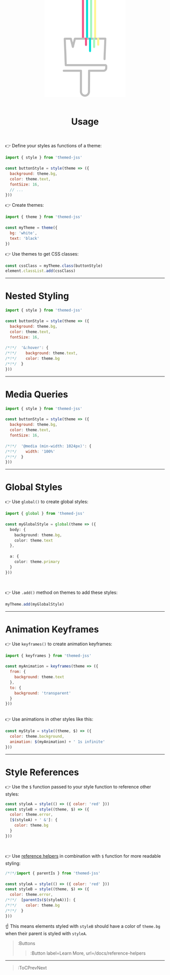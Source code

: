 <div align="center">
  <img src="/docs/assets/themed-jss-long.svg" width="256" style="margin-top: -96px">
  <br><br>
  <h1>Usage</h1>
</div>

<br>

👉 Define your styles as functions of a theme:

```js
import { style } from 'themed-jss'

const buttonStyle = style(theme => ({
  background: theme.bg,
  color: theme.text,
  fontSize: 16,
  // ...
}))
```

👉 Create themes:

```js
import { theme } from 'themed-jss'

const myTheme = theme({
  bg: 'white',
  text: 'black'
})
```

👉 Use themes to get CSS classes:

```js
const cssClass = myTheme.class(buttonStyle)
element.classList.add(cssClass)
```

---

# Nested Styling

```js
import { style } from 'themed-jss'

const buttonStyle = style(theme => ({
  background: theme.bg,
  color: theme.text,
  fontSize: 16,

/*!*/  '&:hover': {
/*!*/    background: theme.text,
/*!*/    color: theme.bg
/*!*/  }
}))
```

---

# Media Queries

```js
import { style } from 'themed-jss'

const buttonStyle = style(theme => ({
  background: theme.bg,
  color: theme.text,
  fontSize: 16,

/*!*/  '@media (min-width: 1024px)': {
/*!*/    width: '100%'
/*!*/  }
}))
```


---

# Global Styles

👉 Use `global()` to create global styles:

```ts
import { global } from 'themed-jss'

const myGlobalStyle = global(theme => ({
  body: {
    background: theme.bg,
    color: theme.text
  },

  a: {
    color: theme.primary
  }
}))
```

<br>

👉 Use `.add()` method on themes to add these styles:

```ts
myTheme.add(myGlobalStyle)
```

---

# Animation Keyframes

👉 Use `keyframes()` to create animation keyframes:

```js
import { keyframes } from 'themed-jss'

const myAnimation = keyframes(theme => ({
  from: {
    background: theme.text
  },
  to: {
    background: 'transparent'
  }
}))
```
<br>
👉 Use animations in other styles like this:

```js
const myStyle = style((theme, $) => ({
  color: theme.background,
  animation: $(myAnimation) + ' 1s infinite'
}))
```

---

# Style References

👉 Use the `$` function passed to your style function to reference other styles:

```js
const styleA = style(() => ({ color: 'red' }))
const styleB = style((theme, $) => ({
  color: theme.error,
  [$(styleA) + ' &']: {
    color: theme.bg
  }
}))
```

<br>

👉 Use [reference helpers](/docs/reference-helpers) in combination with `$` function for more readable styling:

```js
/*!*/import { parentIs } from 'themed-jss'

const styleA = style(() => ({ color: 'red' }))
const styleB = style((theme, $) => ({
  color: theme.error,
/*!*/  [parentIs($(styleA))]: {
/*!*/    color: theme.bg
/*!*/  }
}))
```
☝️ This means elements styled with `styleB` should have a color of `theme.bg` when their parent is styled with `styleA`.

> :Buttons
> > :Button label=Learn More, url=/docs/reference-helpers

---

> :ToCPrevNext